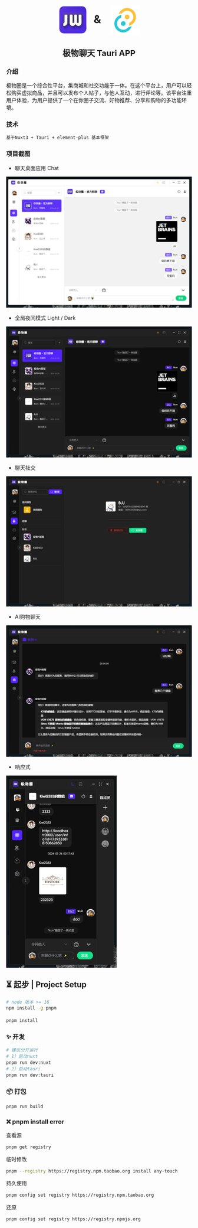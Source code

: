 <h1 align=center margin="10em" style="margin:4em 0 0 0;font-size: 30px;letter-spacing:0.3em;">
<img src="./public/logo.png" width = "80" height = "80" alt="图片名称" align=center />
&
<img src="./.doc/tauri.png" width = "80" height = "80" alt="图片名称" align=center />
 </h1>
 <h2 align=center style="font-size: 22px;">极物聊天 Tauri APP</h2>

### 介绍

极物圈是一个综合性平台，集商城和社交功能于一体。在这个平台上，用户可以轻松购买虚拟商品，并且可以发布个人帖子，与他人互动，进行评论等。该平台注重用户体验，为用户提供了一个在你圈子交流、好物推荐、分享和购物的多功能环境。

### 技术

```txt
基于Nuxt3 + Tauri + element-plus 基本框架
```

### 项目截图

- 聊天桌面应用 Chat

![主页](./.doc/chat-el.png)

- 全局夜间模式 Light / Dark

![暗黑](./.doc/chat-el2.png)

- 聊天社交

![暗黑](./.doc/chat-el3.png)

- AI购物聊天

![暗黑](./.doc/chat-el4.png)

- 响应式

<img src="./.doc/chat-el5.png" width = "300" alt="响应式" align=center />

## ⏳ 起步 | Project Setup

```sh
# node 版本 >= 16
npm install -g pnpm

pnpm install
```

### ✨ 开发

```sh
# 建议分开运行
# 1）启动nuxt
pnpm run dev:nuxt 
# 2）启动tauri
pnpm run dev:tauri 
```

### 📦 打包

```sh
pnpm run build
```

### ❌ pnpm install error

查看源

```sh
pnpm get registry 
```

临时修改

```sh
pnpm --registry https://registry.npm.taobao.org install any-touch
```

持久使用

```sh
pnpm config set registry https://registry.npm.taobao.org
```

还原

```sh
pnpm config set registry https://registry.npmjs.org
```
